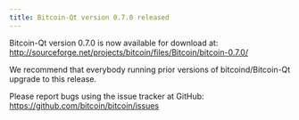 ```yaml
---
title: Bitcoin-Qt version 0.7.0 released
---
```

Bitcoin-Qt version 0.7.0 is now available for download at:
<http://sourceforge.net/projects/bitcoin/files/Bitcoin/bitcoin-0.7.0/>

We recommend that everybody running prior versions of bitcoind/Bitcoin-Qt
upgrade to this release.

Please report bugs using the issue tracker at GitHub:
<https://github.com/bitcoin/bitcoin/issues>

